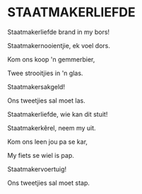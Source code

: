 # STAATMAKERLIEFDE

Staatmakerliefde brand in my bors!

Staatmakernooientjie, ek voel dors.

Kom ons koop 'n gemmerbier,

Twee strooitjies in 'n glas.

Staatmakersakgeld!

Ons tweetjies sal moet las.


Staatmakerliefde, wie kan dit stuit!

Staatmakerkêrel, neem my uit.

Kom ons leen jou pa se kar,

My fiets se wiel is pap.

Staatmakervoertuig!

Ons tweetjies sal moet stap.

